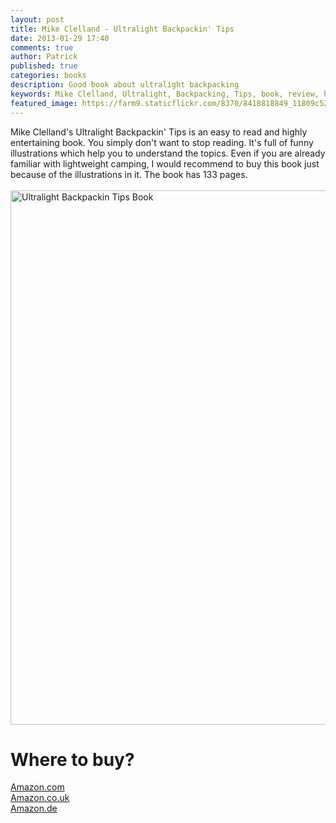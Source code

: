 ```yaml
---
layout: post
title: Mike Clelland - Ultralight Backpackin' Tips
date: 2013-01-29 17:40
comments: true
author: Patrick
published: true
categories: books
description: Good book about ultralight backpacking
keywords: Mike Clelland, Ultralight, Backpacking, Tips, book, review, hiking
featured_image: https://farm9.staticflickr.com/8370/8418818849_11809c52e0_b.jpg
---
```

Mike Clelland's Ultralight Backpackin' Tips is an easy to read and highly entertaining book. You simply don't want to stop reading. It's full of funny illustrations which help you to understand the topics. Even if you are already familiar with lightweight camping, I would recommend to buy this book just because of the illustrations in it. The book has 133 pages.
<br><br>
<a href="https://www.flickr.com/photos/90204224@N07/8418818849" title="Ultralight Backpackin Tips Book"><img src="https://farm9.staticflickr.com/8370/8418818849_11809c52e0_b.jpg" width="1024" height="855" alt="Ultralight Backpackin Tips Book"></a>

# Where to buy?
<a href="http://www.amazon.com/gp/product/0762763841/ref=as_li_qf_sp_asin_il_tl?ie=UTF8&camp=1789&creative=9325&creativeASIN=0762763841&linkCode=as2&tag=hikeve-20" target="_blank">Amazon.com</a><br>
<a href="http://www.amazon.co.uk/gp/product/0762763841/ref=as_li_qf_sp_asin_il_tl?ie=UTF8&camp=1634&creative=6738&creativeASIN=0762763841&linkCode=as2&tag=hikeve07-21" target="_blank">Amazon.co.uk</a> <br>
<a href="http://www.amazon.de/gp/product/0762763841/ref=as_li_qf_sp_asin_il_tl?ie=UTF8&camp=1638&creative=6742&creativeASIN=0762763841&linkCode=as2&tag=hikeve-21" target="_blank">Amazon.de</a></center></div></div></div>